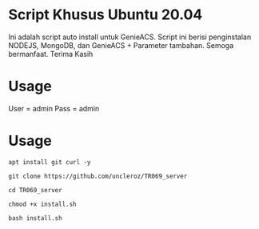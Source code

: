 # Script Khusus Ubuntu 20.04
Ini adalah script auto install untuk GenieACS. Script ini berisi penginstalan NODEJS, MongoDB, dan GenieACS + Parameter tambahan.
Semoga bermanfaat.
Terima Kasih
# Usage
User = admin
Pass = admin
# Usage
```
apt install git curl -y
```
```
git clone https://github.com/uncleroz/TR069_server
```
```
cd TR069_server
```
```
chmod +x install.sh
```
```
bash install.sh
```
